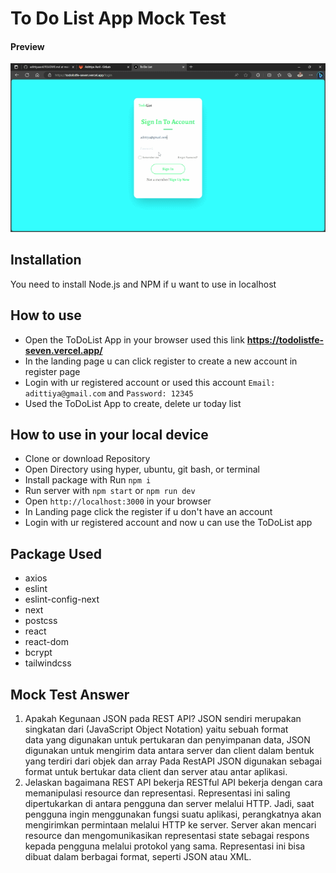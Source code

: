 # To Do List App Mock Test

#### Preview

![Project](/public/preview.gif)

## Installation

You need to install Node.js and NPM if u want to use in localhost

## How to use

- Open the ToDoList App in your browser used this link **https://todolistfe-seven.vercel.app/**
- In the landing page u can click register to create a new account in register page
- Login with ur registered account or used this account `Email: adittiya@gmail.com` and `Password: 12345`
- Used the ToDoList App to create, delete ur today list

## How to use in your local device

- Clone or download Repository
- Open Directory using hyper, ubuntu, git bash, or terminal
- Install package with Run `npm i`
- Run server with `npm start` or `npm run dev`
- Open `http://localhost:3000` in your browser
- In Landing page click the register if u don't have an account
- Login with ur registered account and now u can use the ToDoList app

## Package Used

- axios
- eslint
- eslint-config-next
- next
- postcss
- react
- react-dom
- bcrypt
- tailwindcss

## Mock Test Answer

1. Apakah Kegunaan JSON pada REST API?
   JSON sendiri merupakan singkatan dari (JavaScript Object Notation) yaitu sebuah format data yang digunakan untuk pertukaran dan penyimpanan data,
   JSON digunakan untuk mengirim data antara server dan client dalam bentuk yang terdiri dari objek dan array
   Pada RestAPI JSON digunakan sebagai format untuk bertukar data client dan server atau antar aplikasi.
2. Jelaskan bagaimana REST API bekerja
   RESTful API bekerja dengan cara memanipulasi resource dan representasi. Representasi ini saling dipertukarkan di antara pengguna dan server melalui HTTP.
   Jadi, saat pengguna ingin menggunakan fungsi suatu aplikasi, perangkatnya akan mengirimkan permintaan melalui HTTP ke server. Server akan mencari resource dan mengomunikasikan representasi state sebagai respons kepada pengguna melalui protokol yang sama. Representasi ini bisa dibuat dalam berbagai format, seperti JSON atau XML.
